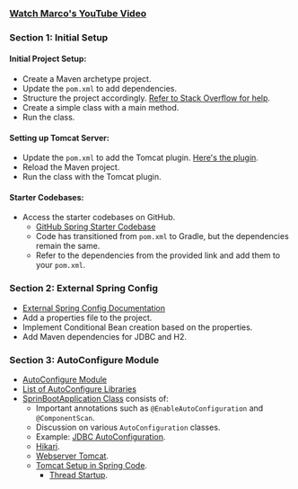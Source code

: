 ### [Watch Marco's YouTube Video](https://www.youtube.com/watch?v=Ybfo8Dwactg)

### Section 1: Initial Setup

#### Initial Project Setup:
- Create a Maven archetype project.
- Update the `pom.xml` to add dependencies.
- Structure the project accordingly. [Refer to Stack Overflow for help](https://stackoverflow.com/questions/10654120/error-could-not-find-or-load-main-class-in-intellij-ide).
- Create a simple class with a main method.
- Run the class.

#### Setting up Tomcat Server:
- Update the `pom.xml` to add the Tomcat plugin. [Here's the plugin](https://mvnrepository.com/artifact/org.apache.tomcat.embed/tomcat-embed-core/8.5.37).
- Reload the Maven project.
- Run the class with the Tomcat plugin.

#### Starter Codebases:
- Access the starter codebases on GitHub.
  - [GitHub Spring Starter Codebase](https://github.com/spring-projects/spring-boot/blob/main/spring-boot-project/spring-boot-starters/spring-boot-starter-tomcat/build.gradle)
  - Code has transitioned from `pom.xml` to Gradle, but the dependencies remain the same.
  - Refer to the dependencies from the provided link and add them to your `pom.xml`.

### Section 2: External Spring Config

- [External Spring Config Documentation](https://docs.spring.io/spring-boot/reference/features/external-config.html)
- Add a properties file to the project.
- Implement Conditional Bean creation based on the properties.
- Add Maven dependencies for JDBC and H2.

### Section 3: AutoConfigure Module

- [AutoConfigure Module](https://github.com/spring-projects/spring-boot/blob/main/spring-boot-project/spring-boot-autoconfigure/build.gradle)
- [List of AutoConfigure Libraries](https://github.com/spring-projects/spring-boot/tree/main/spring-boot-project/spring-boot-autoconfigure/src/main/java/org/springframework/boot/autoconfigure)
- [SprinBootApplication Class](https://github.com/spring-projects/spring-boot/blob/main/spring-boot-project/spring-boot-autoconfigure/src/main/java/org/springframework/boot/autoconfigure/SpringBootApplication.java) consists of:
  - Important annotations such as `@EnableAutoConfiguration` and `@ComponentScan`.
  - Discussion on various `AutoConfiguration` classes.
  - Example: [JDBC AutoConfiguration](https://github.com/spring-projects/spring-boot/blob/main/spring-boot-project/spring-boot-autoconfigure/src/main/java/org/springframework/boot/autoconfigure/jdbc/DataSourceAutoConfiguration.java).
  - [Hikari](https://github.com/spring-projects/spring-boot/blob/main/spring-boot-project/spring-boot-autoconfigure/src/main/java/org/springframework/boot/autoconfigure/jdbc/DataSourceConfiguration.java).
  - [Webserver Tomcat](https://github.com/spring-projects/spring-boot/blob/main/spring-boot-project/spring-boot-autoconfigure/src/main/java/org/springframework/boot/autoconfigure/web/embedded/EmbeddedWebServerFactoryCustomizerAutoConfiguration.java).
  - [Tomcat Setup in Spring Code](https://github.com/spring-projects/spring-boot/blob/9def6f86c9f88c405f302d9e044d5ea463cfe1f5/spring-boot-project/spring-boot/src/main/java/org/springframework/boot/web/embedded/tomcat/TomcatWebServer.java#L116).
    - [Thread Startup](https://github.com/spring-projects/spring-boot/blob/9def6f86c9f88c405f302d9e044d5ea463cfe1f5/spring-boot-project/spring-boot/src/main/java/org/springframework/boot/web/embedded/tomcat/TomcatWebServer.java#L214).
